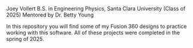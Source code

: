 Joey Vollert 
B.S. in Engineering Physics, Santa Clara University (Class of 2025) 
Mentored by Dr. Betty Young

In this repository you will find some of my Fusion 360 designs to practice working with this software.
All of these projects were completed in the spring of 2025.
